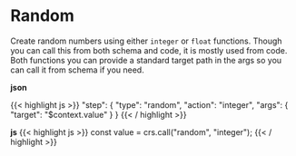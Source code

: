 # Random

Create random numbers using either `integer` or `float` functions.
Though you can call this from both schema and code, it is mostly used from code.
Both functions you can provide a standard target path in the args so you can call it from schema if you need.

**json**

{{< highlight js >}}
"step": {
    "type": "random",
    "action": "integer",
    "args": {
        "target": "$context.value"
    }
}
{{< / highlight >}}

**js**
{{< highlight js >}}
const value = crs.call("random", "integer");
{{< / highlight >}}


